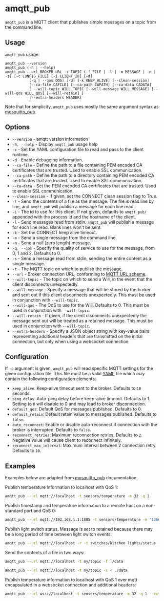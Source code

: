 # amqtt_pub

`amqtt_pub` is a MQTT client that publishes simple messages on a topic from the command line.

## Usage

`amqtt_pub` usage:

```
amqtt_pub --version
amqtt_pub (-h | --help)
amqtt_pub --url BROKER_URL -t TOPIC (-f FILE | -l | -m MESSAGE | -n | -s) [-c CONFIG_FILE] [-i CLIENT_ID] [-d]
           [-q | --qos QOS] [-d] [-k KEEP_ALIVE] [--clean-session]
           [--ca-file CAFILE] [--ca-path CAPATH] [--ca-data CADATA]
           [ --will-topic WILL_TOPIC [--will-message WILL_MESSAGE] [--will-qos WILL_QOS] [--will-retain] ]
           [--extra-headers HEADER]
```

Note that for simplicity, `amqtt_pub` uses mostly the same argument syntax as [mosquitto_pub](http://mosquitto.org/man/mosquitto_pub-1.html).

## Options

- `--version` - amqtt version information
- `-h, --help` - Display `amqtt_pub` usage help
- `-c` - Set the YAML configuration file to read and pass to the client runtime.
- `-d` - Enable debugging information.
- `--ca-file` - Define the path to a file containing PEM encoded CA certificates that are trusted. Used to enable SSL communication.
- `--ca-path` - Define the path to a directory containing PEM encoded CA certificates that are trusted. Used to enable SSL communication.
- `--ca-data` - Set the PEM encoded CA certificates that are trusted. Used to enable SSL communication.
- `--clean-session` - If given, set the CONNECT clean session flag to True.
- `-f` - Send the contents of a file as the message. The file is read line by line, and `amqtt_pub` will publish a message for each line read.
- `-i` - The id to use for this client. If not given, defaults to `amqtt_pub/` appended with the process id and the hostname of the client.
- `-l` - Send messages read from stdin. `amqtt_pub` will publish a message for each line read. Blank lines won't be sent.
- `-k` - Set the CONNECT keep alive timeout.
- `-m` - Send a single message from the command line.
- `-n` - Send a null (zero length) message.
- `-q, --qos` - Specify the quality of service to use for the message, from 0, 1 and 2. Defaults to 0.
- `-s` - Send a message read from stdin, sending the entire content as a single message.
- `-t` - The MQTT topic on which to publish the message.
- `--url` - Broker connection URL, conforming to [MQTT URL scheme](https://github.com/mqtt/mqtt.github.io/wiki/URI-Scheme).
- `--will-topic` - The topic on which to send a Will, in the event that the client disconnects unexpectedly.
- `--will-message` - Specify a message that will be stored by the broker and sent out if this client disconnects unexpectedly. This must be used in conjunction with `--will-topic`.
- `--will-qos` - The QoS to use for the Will. Defaults to 0. This must be used in conjunction with `--will-topic`.
- `--will-retain` - If given, if the client disconnects unexpectedly the message sent out will be treated as a retained message. This must be used in conjunction with `--will-topic`.
- `--extra-headers` - Specify a JSON object string with key-value pairs representing additional headers that are transmitted on the initial connection, but only when using a websocket connection

## Configuration

If `-c` argument is given, `amqtt_pub` will read specific MQTT settings for the given configuration file. This file must be a valid [YAML](http://yaml.org/) file which may contain the following configuration elements:

* `keep_alive`: Keep-alive timeout sent to the broker. Defaults to `10` seconds.
* `ping_delay`: Auto-ping delay before keep-alive timeout. Defaults to 1. Setting to `0` will disable to 0 and may lead to broker disconnection.
* `default_qos`: Default QoS for messages published. Defaults to 0.
* `default_retain`: Default retain value to messages published. Defaults to `false`.
* `auto_reconnect`: Enable or disable auto-reconnect if connection with the broker is interrupted. Defaults to `false`.
* `reconnect_retries`: Maximum reconnection retries. Defaults to `2`. Negative value will cause client to reconnect infinitely.
* `reconnect_max_interval`: Maximum interval between 2 connection retry. Defaults to `10`.

## Examples

Examples below are adapted from [mosquitto_pub](http://mosquitto.org/man/mosquitto_pub-1.html) documentation.

Publish temperature information to localhost with QoS 1:
```bash
amqtt_pub --url mqtt://localhost -t sensors/temperature -m 32 -q 1
```

Publish timestamp and temperature information to a remote host on a non-standard port and QoS 0:
```bash
amqtt_pub --url mqtt://192.168.1.1:1885 -t sensors/temperature -m "1266193804 32"
```

Publish light switch status. Message is set to retained because there may be a long period of time between light switch events:
```bash
amqtt_pub --url mqtt://localhost -r -t switches/kitchen_lights/status -m "on"
```

Send the contents of a file in two ways:
```bash
amqtt_pub --url mqtt://localhost -t my/topic -f ./data

amqtt_pub --url mqtt://localhost -t my/topic -s < ./data
```

Publish temperature information to localhost with QoS 1 over mqtt encapsulated in a websocket connection and additional headers:
```bash
amqtt_pub --url wss://localhost -t sensors/temperature -m 32 -q 1 --extra-headers '{"Authorization": "Bearer <token>"}'
```
